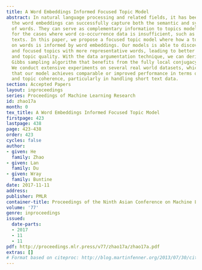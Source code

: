 ```yaml
---
title: A Word Embeddings Informed Focused Topic Model
abstract: In natural language processing and related fields, it has been shown that
  the word embeddings can successfully capture both the semantic and syntactic features
  of words. They can serve as complementary information to topics models, especially
  for the cases where word co-occurrence data is insufficient, such as with short
  texts. In this paper, we propose a focused topic model where how a topic focuses
  on words is informed by word embeddings. Our models is able to discover more informed
  and focused topics with more representative words, leading to better modelling accuracy
  and topic quality. With the data argumentation technique, we can derive an efficient
  Gibbs sampling algorithm that benefits from the fully local conjugacy of the model.
  We conduct extensive experiments on several real world datasets, which demonstrate
  that our model achieves comparable or improved performance in terms of both perplexity
  and topic coherence, particularly in handling short text data.
section: Accepted Papers
layout: inproceedings
series: Proceedings of Machine Learning Research
id: zhao17a
month: 0
tex_title: A Word Embeddings Informed Focused Topic Model
firstpage: 423
lastpage: 438
page: 423-438
order: 423
cycles: false
author:
- given: He
  family: Zhao
- given: Lan
  family: Du
- given: Wray
  family: Buntine
date: 2017-11-11
address: 
publisher: PMLR
container-title: Proceedings of the Ninth Asian Conference on Machine Learning
volume: '77'
genre: inproceedings
issued:
  date-parts:
  - 2017
  - 11
  - 11
pdf: http://proceedings.mlr.press/v77/zhao17a/zhao17a.pdf
extras: []
# Format based on citeproc: http://blog.martinfenner.org/2013/07/30/citeproc-yaml-for-bibliographies/
---
```


